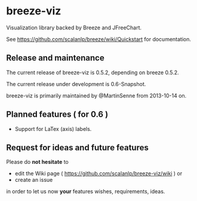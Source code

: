 breeze-viz
=============

Visualization library backed by Breeze and JFreeChart.

See https://github.com/scalanlp/breeze/wiki/Quickstart for documentation.

Release and maintenance
-----------------------

The current release of breeze-viz is 0.5.2, depending on breeze 0.5.2.

The current release under development is 0.6-Snapshot.

breeze-viz is primarily maintained by @MartinSenne from 2013-10-14 on.

Planned features ( for 0.6 )
----------------------------

* Support for LaTex (axis) labels.

Request for ideas and future features
-------------------------------------

Please do **not hesitate** to 

* edit the Wiki page ( https://github.com/scalanlp/breeze-viz/wiki ) or
* create an issue 

in order to let us now **your** features wishes, requirements, ideas.

